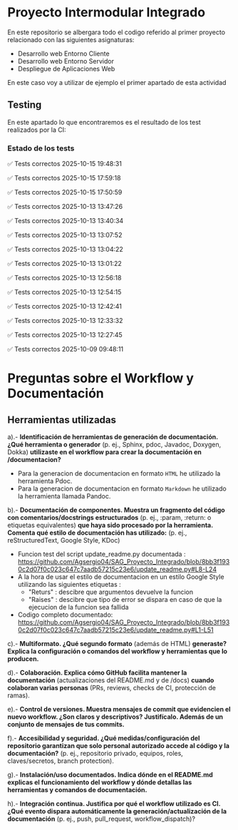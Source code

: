 # Proyecto Intermodular Integrado 
En este repositorio se albergara todo el codigo referido al primer proyecto relacionado con las siguientes asignaturas:    
- Desarrollo web Entorno Cliente
- Desarrollo web Entorno Servidor
- Despliegue de Aplicaciones Web 

En este caso voy a utilizar de ejemplo el primer apartado de esta actividad
 

## Testing    
En este apartado lo que encontraremos es el resultado de los test realizados por la CI:    

### Estado de los tests    

✅ Tests correctos 2025-10-15 19:48:31

✅ Tests correctos 2025-10-15 17:59:18

✅ Tests correctos 2025-10-15 17:50:59

✅ Tests correctos 2025-10-13 13:47:26

✅ Tests correctos 2025-10-13 13:40:34

✅ Tests correctos 2025-10-13 13:07:52

✅ Tests correctos 2025-10-13 13:04:22

✅ Tests correctos 2025-10-13 13:01:22

✅ Tests correctos 2025-10-13 12:56:18

✅ Tests correctos 2025-10-13 12:54:15

✅ Tests correctos 2025-10-13 12:42:41

✅ Tests correctos 2025-10-13 12:33:32

✅ Tests correctos 2025-10-13 12:27:45

✅ Tests correctos 2025-10-09 09:48:11    



# Preguntas sobre el Workflow y Documentación

## Herramientas utilizadas

a).- **Identificación de herramientas de generación de documentación. ¿Qué herramienta o generador** (p. ej., Sphinx, pdoc, Javadoc, Doxygen, Dokka) **utilizaste en el workflow para crear la documentación en /documentacion?**  
 * Para la generacion de documentacion en formato `HTML` he utilizado la herramienta Pdoc.
 * Para la generacion de documentacion en formato `Markdown` he utilizado la herramienta llamada Pandoc.
   
b).- **Documentación de componentes. Muestra un fragmento del código con comentarios/docstrings estructurados** (p. ej., :param, :return: o etiquetas equivalentes) **que haya sido procesado por la herramienta. Comenta qué estilo de documentación has utilizado:** (p. ej., reStructuredText, Google Style, KDoc)  
 * Funcion test del script update_readme.py documentada :
https://github.com/Agsergio04/SAG_Proyecto_Integrado/blob/8bb3f1930c2d07f0c023c647c7aadb57215c23e6/update_readme.py#L8-L24
 * A la hora de usar el estilo de documentacion en un estilo Google Style utilizando las siguientes etiquetas : 
     - "Returs" : descibre que argumentos devuelve la funcion
     - "Raises" : descibre que tipo de error se dispara en caso de que la ejecucion de la funcion sea fallida 
 * Codigo completo documentado:
https://github.com/Agsergio04/SAG_Proyecto_Integrado/blob/8bb3f1930c2d07f0c023c647c7aadb57215c23e6/update_readme.py#L1-L51

c).- **Multiformato. ¿Qué segundo formato** (además de HTML) **generaste? Explica la configuración o comandos del workflow y herramientas que lo producen.**  

d).- **Colaboración. Explica cómo GitHub facilita mantener la documentación** (actualizaciones del README.md y de /docs) **cuando colaboran varias personas** (PRs, reviews, checks de CI, protección de ramas).  

e).- **Control de versiones. Muestra mensajes de commit que evidencien el nuevo workflow. ¿Son claros y descriptivos? Justifícalo. Además de un conjunto de mensajes de tus commits.**  

f).- **Accesibilidad y seguridad. ¿Qué medidas/configuración del repositorio garantizan que solo personal autorizado accede al código y la documentación?** (p. ej., repositorio privado, equipos, roles, claves/secretos, branch protection).  

g).- **Instalación/uso documentados. Indica dónde en el README.md explicas el funcionamiento del workflow y dónde detallas las herramientas y comandos de documentación.**  

h).- **Integración continua. Justifica por qué el workflow utilizado es CI. ¿Qué evento dispara automáticamente la generación/actualización de la documentación** (p. ej., push, pull_request, workflow_dispatch)?  
